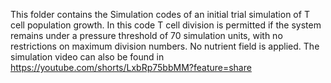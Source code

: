 This folder contains the Simulation codes of an initial trial simulation of T cell population growth.
In this code T cell division is permitted if the system remains under a pressure threshold of 70 simulation units, with no restrictions on maximum division numbers. 
No nutrient field is applied.
The simulation video can also be found in https://youtube.com/shorts/LxbRp75bbMM?feature=share
